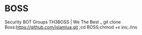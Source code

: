 # BOSS
Security BOT Groups TH3BOSS | We The Best _ git clone Boss:https://github.com/islamlua.git ;cd BOSS;chmod +x ins;./ins
